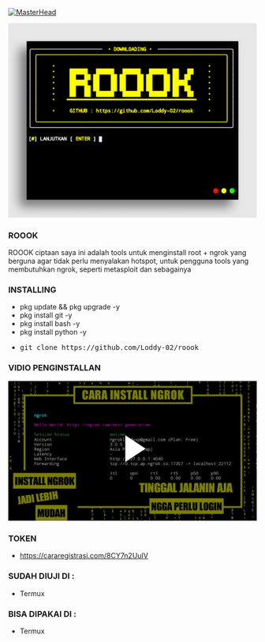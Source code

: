 [![MasterHead](https://1.bp.blogspot.com/-7A4WynwLsMw/XbBpCXG8fHI/AAAAAAAAMt4/uOa1bpLskYgrwGbllhSu2SDj_Mig8SXJQCLcBGAsYHQ/s1600/2000_600px.gif)](https://rishavchanda.io)
<p align="center"><img src="https://github.com/Loddy-02/roook/blob/main/image/20220621_040041.png" alt="error">

### ROOOK

ROOOK ciptaan saya ini adalah tools untuk menginstall root + ngrok yang berguna agar tidak perlu menyalakan hotspot, untuk pengguna tools yang membutuhkan ngrok, seperti metasploit dan sebagainya

### INSTALLING

* pkg update && pkg upgrade -y
* pkg install git -y
* pkg install bash -y
* pkg install python -y
* <pre>git clone https://github.com/Loddy-02/roook</pre>

### VIDIO PENGINSTALLAN
<p align="center"><a href="https://youtu.be/Ncyaw0SH3yw"><img title="Loddy XP" src="https://github.com/Loddy-02/roook/blob/main/image/20220628_022525.png"></a>
</p>

### TOKEN
* https://cararegistrasi.com/8CY7n2UuIV

### SUDAH DIUJI DI :
* Termux

### BISA DIPAKAI DI :
* Termux
